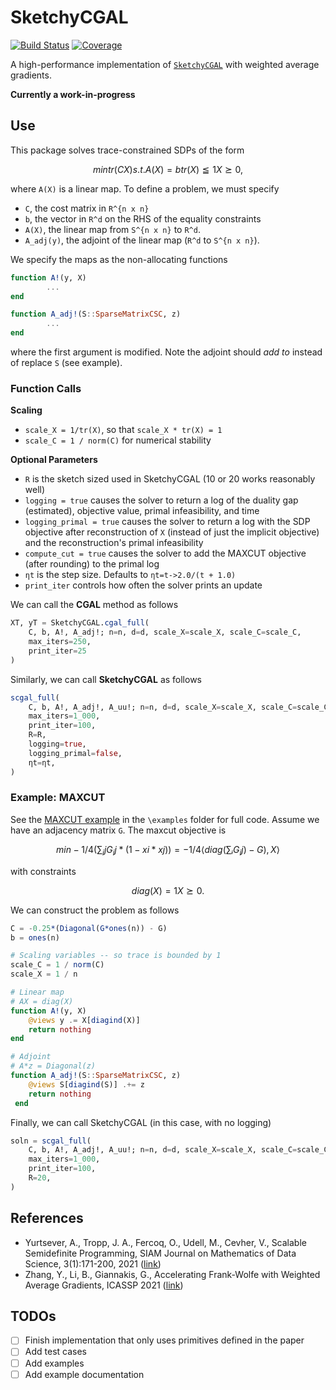 # SketchyCGAL

[![Build Status](https://github.com/tjdiamandis/SketchyCGAL.jl/workflows/CI/badge.svg)](https://github.com/tjdiamandis/SketchyCGAL.jl/actions)
[![Coverage](https://codecov.io/gh/tjdiamandis/SketchyCGAL.jl/branch/master/graph/badge.svg)](https://codecov.io/gh/tjdiamandis/SketchyCGAL.jl)

A high-performance implementation of [`SketchyCGAL`](https://arxiv.org/abs/1912.02949) with weighted average gradients.

**Currently a work-in-progress**

## Use
This package solves trace-constrained SDPs of the form
```math
min     tr(CX)
s.t.    A(X) = b
        tr(X) ≦ 1
        X ⪰ 0,
```
where `A(X)` is a linear map. To define a problem, we must specify
- `C`, the cost matrix in `R^{n x n}`
- `b`, the vector in `R^d` on the RHS of the equality constraints
- `A(X)`, the linear map from `S^{n x n}` to `R^d`.
- `A_adj(y)`, the adjoint of the linear map (`R^d` to `S^{n x n}`).

We specify the maps as the non-allocating functions
```julia
function A!(y, X)
        ...
end

function A_adj!(S::SparseMatrixCSC, z)
        ...
end
```
where the first argument is modified. Note the adjoint should _add to_ instead of replace `S` (see example).

### Function Calls
**Scaling**
- `scale_X = 1/tr(X)`, so that `scale_X * tr(X) = 1`
- `scale_C = 1 / norm(C)` for numerical stability

**Optional Parameters**
- `R` is the sketch sized used in SketchyCGAL (10 or 20 works reasonably well)
- `logging = true` causes the solver to return a log of the duality gap (estimated), objective value, primal infeasibility, and time
- `logging_primal = true` causes the solver to return a log with the SDP objective after reconstruction of `X` (instead of just the implicit objective) and the reconstruction's primal infeasibility
- `compute_cut = true` causes the solver to add the MAXCUT objective (after rounding) to the primal log
- `ηt` is the step size. Defaults to `ηt=t->2.0/(t + 1.0)`
- `print_iter` controls how often the solver prints an update

We can call the **CGAL** method as follows
```julia
XT, yT = SketchyCGAL.cgal_full(
    C, b, A!, A_adj!; n=n, d=d, scale_X=scale_X, scale_C=scale_C,
    max_iters=250,
    print_iter=25
)
```

Similarly, we can call **SketchyCGAL** as follows
```julia
scgal_full(
    C, b, A!, A_adj!, A_uu!; n=n, d=d, scale_X=scale_X, scale_C=scale_C,
    max_iters=1_000,
    print_iter=100,
    R=R,
    logging=true,
    logging_primal=false,
    ηt=ηt,
)

```


### Example: MAXCUT
See the [MAXCUT example](TODO) in the `\examples` folder for full code. Assume we have an adjacency matrix `G`. The maxcut objective is

```math
min -1/4( ∑_ij G_ij*(1-xi*xj) ) = -1/4⟨diag(∑ᵢ G_ij) - G), X⟩
```
with constraints
```math
diag(X) = 1
X ⪰ 0.
```

We can construct the problem as follows
```julia
C = -0.25*(Diagonal(G*ones(n)) - G)
b = ones(n)

# Scaling variables -- so trace is bounded by 1
scale_C = 1 / norm(C)
scale_X = 1 / n

# Linear map
# AX = diag(X)
function A!(y, X)
    @views y .= X[diagind(X)]
    return nothing
end

# Adjoint
# A*z = Diagonal(z)
function A_adj!(S::SparseMatrixCSC, z)
    @views S[diagind(S)] .+= z
    return nothing
 end

```

Finally, we can call SketchyCGAL (in this case, with no logging)
```julia
soln = scgal_full(
    C, b, A!, A_adj!, A_uu!; n=n, d=d, scale_X=scale_X, scale_C=scale_C,
    max_iters=1_000,
    print_iter=100,
    R=20,
)
```


## References
- Yurtsever, A., Tropp, J. A., Fercoq, O., Udell, M., Cevher, V.,
Scalable Semidefinite Programming, SIAM Journal on Mathematics of Data Science, 3(1):171-200, 2021 ([link](https://epubs.siam.org/doi/abs/10.1137/19M1305045?mobileUi=0))
- Zhang, Y., Li, B., Giannakis, G., Accelerating Frank-Wolfe with Weighted Average Gradients, ICASSP 2021 ([link](https://ieeexplore.ieee.org/stamp/stamp.jsp?tp=&arnumber=9414485&tag=1))


## TODOs
- [ ] Finish implementation that only uses primitives defined in the paper
- [ ] Add test cases
- [ ] Add examples
- [ ] Add example documentation
